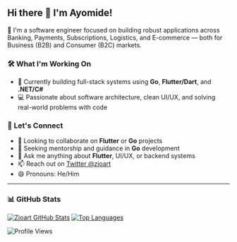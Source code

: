 ## Hi there 🙂 I'm Ayomide!

🚀 I'm a software engineer focused on building robust applications across Banking, Payments, Subscriptions, Logistics, and E-commerce — both for Business (B2B) and Consumer (B2C) markets.

### 🛠️ What I'm Working On
- 🌱 Currently building full-stack systems using **Go**, **Flutter/Dart**, and **.NET/C#**
- 💻 Passionate about software architecture, clean UI/UX, and solving real-world problems with code

### 🤝 Let's Connect
- 👯 Looking to collaborate on **Flutter** or **Go** projects
- 🤔 Seeking mentorship and guidance in **Go** development
- 💬 Ask me anything about **Flutter**, UI/UX, or backend systems
- 📫 Reach out on [Twitter @zjoart](https://twitter.com/devjoart?s=09)
- 😄 Pronouns: He/Him

---

### 📊 GitHub Stats

[![Zjoart GitHub Stats](https://github-readme-stats.vercel.app/api?username=zjoart&theme=cobalt&show_icons=true&line_height=40)](https://github.com/zjoart)
[![Top Languages](https://github-readme-stats.vercel.app/api/top-langs/?username=zjoart&theme=cobalt&show_icons=true)](https://github.com/zjoart)

![Profile Views](https://gpvc.arturio.dev/zjoart)
